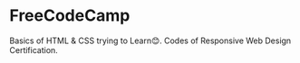 # FreeCodeCamp
Basics of HTML &amp; CSS
trying to Learn😊.
Codes of Responsive Web Design Certification.
